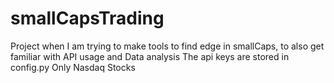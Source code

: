 # smallCapsTrading

Project when I am trying to make tools to find edge in smallCaps, to also get familiar with API usage
and Data analysis
The api keys are stored in config.py 
Only Nasdaq Stocks